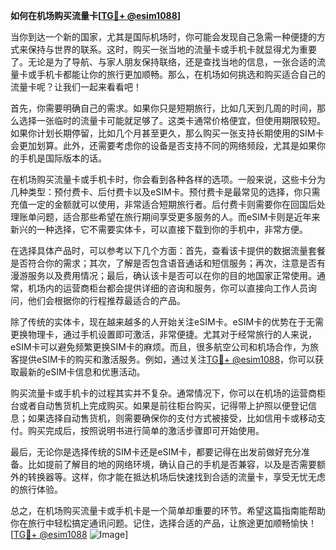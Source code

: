 **如何在机场购买流量卡[[TG💪+ @esim1088](https://t.me/s/esim1088)]**

当你到达一个新的国家，尤其是国际机场时，你可能会发现自己急需一种便捷的方式来保持与世界的联系。这时，购买一张当地的流量卡或手机卡就显得尤为重要了。无论是为了导航、与家人朋友保持联络，还是查找当地的信息，一张合适的流量卡或手机卡都能让你的旅行更加顺畅。那么，在机场如何挑选和购买适合自己的流量卡呢？让我们一起来看看吧！

首先，你需要明确自己的需求。如果你只是短期旅行，比如几天到几周的时间，那么选择一张临时的流量卡可能就足够了。这类卡通常价格便宜，但使用期限较短。如果你计划长期停留，比如几个月甚至更久，那么购买一张支持长期使用的SIM卡会更加划算。此外，还需要考虑你的设备是否支持不同的网络频段，尤其是如果你的手机是国际版本的话。

在机场购买流量卡或手机卡时，你会看到各种各样的选项。一般来说，这些卡分为几种类型：预付费卡、后付费卡以及eSIM卡。预付费卡是最常见的选择，你只需充值一定的金额就可以使用，非常适合短期旅行者。后付费卡则需要你在回国后处理账单问题，适合那些希望在旅行期间享受更多服务的人。而eSIM卡则是近年来新兴的一种选择，它不需要实体卡，可以直接下载到你的手机中，非常方便。

在选择具体产品时，可以参考以下几个方面：首先，查看该卡提供的数据流量套餐是否符合你的需求；其次，了解是否包含语音通话和短信服务；再次，注意是否有漫游服务以及费用情况；最后，确认该卡是否可以在你的目的地国家正常使用。通常，机场内的运营商柜台都会提供详细的咨询和服务，你可以直接向工作人员询问，他们会根据你的行程推荐最适合的产品。

除了传统的实体卡，现在越来越多的人开始关注eSIM卡。eSIM卡的优势在于无需更换物理卡，通过手机设置即可激活，非常便捷。尤其对于经常旅行的人来说，eSIM卡可以避免频繁更换SIM卡的麻烦。而且，很多航空公司和机场合作，为旅客提供eSIM卡的购买和激活服务。例如，通过关注[TG💪+ @esim1088](https://t.me/s/esim1088)，你可以获取最新的eSIM卡信息和优惠活动。

购买流量卡或手机卡的过程其实并不复杂。通常情况下，你可以在机场的运营商柜台或者自动售货机上完成购买。如果是前往柜台购买，记得带上护照以便登记信息；如果选择自动售货机，则需要确保你的支付方式被接受，比如信用卡或移动支付。购买完成后，按照说明书进行简单的激活步骤即可开始使用。

最后，无论你是选择传统的SIM卡还是eSIM卡，都要记得在出发前做好充分准备。比如提前了解目的地的网络环境，确认自己的手机是否兼容，以及是否需要额外的转换器等。这样，你才能在抵达机场后快速找到合适的流量卡，享受无忧无虑的旅行体验。

总之，在机场购买流量卡或手机卡是一个简单却重要的环节。希望这篇指南能帮助你在旅行中轻松搞定通讯问题。记住，选择合适的产品，让旅途更加顺畅愉快！[[TG💪+ @esim1088](https://t.me/s/esim1088) ![Image](https://i.postimg.cc/4NQfJmqS/Snipaste-2025-05-13-00-14-12.png)]